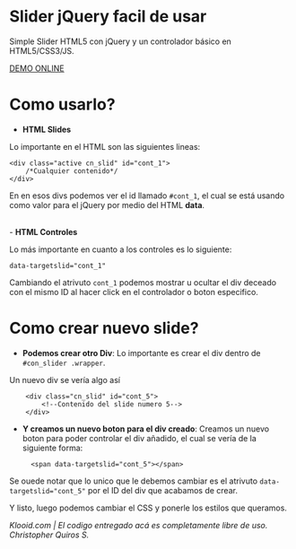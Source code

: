 Slider jQuery facil de usar
===========================

Simple Slider HTML5 con jQuery y un controlador básico en HTML5/CSS3/JS.

<a href="http://jsfiddle.net/JnDBL/" target="_new">
DEMO ONLINE
</a>

Como usarlo?
============
- <b>HTML Slides</b>

Lo importante en el HTML son las siguientes lineas:

    <div class="active cn_slid" id="cont_1">
        /*Cualquier contenido*/
    </div>

En en esos divs podemos ver el id llamado <code>#cont_1</code>, el cual se está usando como valor para el jQuery por medio del HTML <b>data</b>.

<br>
- <b>HTML Controles</b>

Lo más importante en cuanto a los controles es lo siguiente:

    data-targetslid="cont_1"

Cambiando el atrivuto <code>cont_1</code> podemos mostrar u ocultar el div deceado con el mismo ID al hacer click en el controlador o boton especifico.

Como crear nuevo slide?
=======================

- <b>Podemos crear otro Div</b>:
Lo importante es crear el div dentro de <code>#con_slider .wrapper</code>.

Un nuevo div se vería algo así

        <div class="cn_slid" id="cont_5">
            <!--Contenido del slide numero 5-->
        </div>
        
- <b>Y creamos un nuevo boton para el div creado</b>:
Creamos un nuevo boton para poder controlar el div añadido, el cual se vería de la siguiente forma:

        <span data-targetslid="cont_5"></span>

Se ouede notar que lo unico que le debemos cambiar es el atrivuto <code>data-targetslid="cont_5"</code> por el ID del div que acabamos de crear.

Y listo, luego podemos cambiar el CSS y ponerle los estilos que queramos.

<i>
Klooid.com | El codigo entregado acá es completamente libre de uso.
<br>
Christopher Quiros S.
</i>
